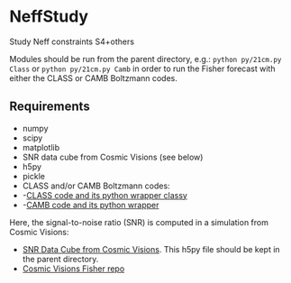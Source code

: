 # NeffStudy
Study Neff constraints S4+others

Modules should be run from the parent directory, e.g.:
  `python py/21cm.py Class`
or
  `python py/21cm.py Camb`
in order to run the Fisher forecast with either the CLASS or CAMB Boltzmann codes.

## Requirements
- numpy
- scipy
- matplotlib
- SNR data cube from Cosmic Visions (see below)
- h5py
- pickle
- CLASS and/or CAMB Boltzmann codes:
- -[CLASS code and its python wrapper classy](http://class-code.net/)
- -[CAMB code and its python wrapper](http://camb.info)

Here, the signal-to-noise ratio (SNR) is computed in a simulation from Cosmic Visions:
- [SNR Data Cube from Cosmic Visions](http://www.phas.ubc.ca/~richard/sn_lowz_expA_50K.h5). This h5py file should be kept in the parent directory.
- [Cosmic Visions Fisher repo](https://github.com/radiohep/CVFisher)

